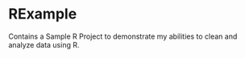 # RExample
Contains a Sample R Project to demonstrate my abilities to clean and analyze data using R.

